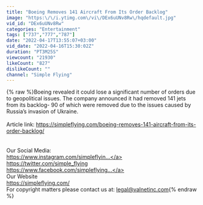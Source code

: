 ```yaml
---
title: "Boeing Removes 141 Aircraft From Its Order Backlog"
image: "https:\/\/i.ytimg.com\/vi\/DEx6uUNv8Rw\/hqdefault.jpg"
vid_id: "DEx6uUNv8Rw"
categories: "Entertainment"
tags: ["737","777","787"]
date: "2022-04-17T13:55:07+03:00"
vid_date: "2022-04-16T15:30:02Z"
duration: "PT3M25S"
viewcount: "21930"
likeCount: "827"
dislikeCount: ""
channel: "Simple Flying"
---
```

{% raw %}Boeing revealed it could lose a significant number of orders due to geopolitical issues. The company announced it had removed 141 jets from its backlog- 90 of which were removed due to the issues caused by Russia’s invasion of Ukraine.<br /><br />Article link: <a rel="nofollow" target="blank" href="https://simpleflying.com/boeing-removes-141-aircraft-from-its-order-backlog/">https://simpleflying.com/boeing-removes-141-aircraft-from-its-order-backlog/</a><br /><br /><br />Our Social Media:<br /><a rel="nofollow" target="blank" href="https://www.instagram.com/simpleflyin...">https://www.instagram.com/simpleflyin...</a><br /><a rel="nofollow" target="blank" href="https://twitter.com/simple_flying">https://twitter.com/simple_flying</a><br /><a rel="nofollow" target="blank" href="https://www.facebook.com/simpleflying...">https://www.facebook.com/simpleflying...</a><br />Our Website<br /><a rel="nofollow" target="blank" href="https://simpleflying.com/">https://simpleflying.com/</a><br />For copyright matters please contact us at: legal@valnetinc.com{% endraw %}
